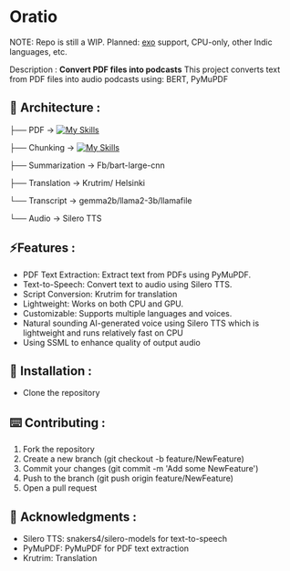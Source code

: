 # Oratio

NOTE: Repo is still a WIP. Planned: [exo](https://github.com/exo-explore/exo) support, CPU-only, other Indic languages, etc.

Description : **Convert PDF files into podcasts**  This project converts text from PDF files into audio podcasts using: BERT, PyMuPDF 
## 📁 Architecture : 


├── PDF -> [![My Skills](https://skillicons.dev/icons?i=html)](https://skillicons.dev) <br>

├── Chunking -> [![My Skills](https://skillicons.dev/icons?i=python)](https://skillicons.dev) <br>

├── Summarization -> Fb/bart-large-cnn <br>

├── Translation -> Krutrim/ Helsinki <br>

└── Transcript -> gemma2b/llama2-3b/llamafile <br>

└── Audio -> Silero TTS <br>


## ⚡Features : 
- PDF Text Extraction: Extract text from PDFs using PyMuPDF.
- Text-to-Speech: Convert text to audio using Silero TTS.
- Script Conversion: Krutrim for translation 
- Lightweight: Works on both CPU and GPU.
- Customizable: Supports multiple languages and voices.
- Natural sounding AI-generated voice using Silero TTS which is lightweight and runs relatively fast on CPU 
- Using SSML to enhance quality of output audio
## 🔨 Installation : 
- Clone the repository 
## ⌨️ Contributing : 
1. Fork the repository 
2. Create a new branch (git checkout -b feature/NewFeature)
3. Commit your changes (git commit -m 'Add some NewFeature')
4. Push to the branch (git push origin feature/NewFeature)
5. Open a pull request 
## 🤝 Acknowledgments : 
- Silero TTS: snakers4/silero-models for text-to-speech 
- PyMuPDF: PyMuPDF for PDF text extraction 
- Krutrim: Translation  
